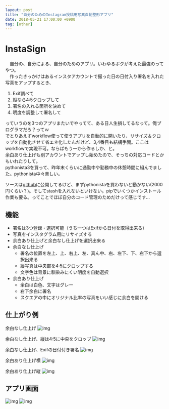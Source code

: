 ```yaml
---
layout: post
title: "自分のためのInstagram投稿用写真自動整形アプリ"
date: 2018-05-21 17:00:00 +0900
tag: [other]
---
```


# InstaSign

　自分の、自分による、自分のためのアプリ。いわゆるボクが考えた最強のってやつ。  
　作ったきっかけはあるインスタアカウントで撮った日の日付入り署名を入れた写真をアップするとき、  
1. Exif調べて
1. 縦なら4:5クロップして
1. 署名の入れる箇所を決めて
1. 明度を調整して署名して

っていうのを3つのアプリまたいでやってて、ある日人生損してるなって。俺プログラマだろ？ってｗ  
でとりあえずworkflow使って使うアプリを自動的に開いたり、リサイズ＆クロップを自動化させて省エネ化したんだけど、3,4番目も結構手間。ここはworkflowで実現不可。ならばもう一から作るしか、と。  
余白あり仕上げも別アカウントでアップし始めたので、そっちの対応コードとかもいれたりして。  
pythonista3を買って、昨年末くらいに通勤中や勤務中の休憩時間に組んでました。pythonista中々楽しい。  

ソースは[github](https://github.com/marksard/InstaSign)に公開してるけど、まずpythonistaを買わないと動かない(2000円くらい？)。そしてstashを入れないといけない。pipでいくつかインストール作業も要る。ってことでほぼ自分のコード管理のためだけって感じです…  

## 機能

* 署名は3つ登録・選択可能（うち一つはExifから日付を取得出来る）
* 写真をインスタグラム用にリサイズする
* 余白あり仕上げと余白なし仕上げを選択出来る
* 余白なし仕上げ
    * 署名の位置を左上、上、右上、左、真ん中、右、左下、下、右下から選択出来る
    * 縦写真は中央部を4:5にクロップする
    * 文字色は背景に馴染みにくい明度を自動選択
* 余白あり仕上げ
    * 余白は白色、文字はグレー
    * 右下余白に署名
    * スクエアの中にオリジナル比率の写真をいい感じに余白を開ける

## 仕上がり例

余白なし仕上げ
![img](/assets/photos/20180521-IMG_7087.jpg)

余白なし仕上げ、縦は4:5に中央をクロップ
![img](/assets/photos/20180521-IMG_7088.jpg)

余白なし仕上げ、Exifの日付付き署名
![img](/assets/photos/20180521-IMG_7089.jpg)


余白あり仕上げ横
![img](/assets/photos/20180521-IMG_7091.jpg)

余白あり仕上げ縦
![img](/assets/photos/20180521-IMG_7092.jpg)


## アプリ画面
![img](/assets/photos/20180515-instasign1.jpg)
![img](/assets/photos/20180515-instasign2.jpg)
